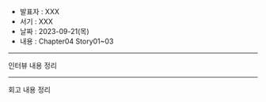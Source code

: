 - 발표자 : XXX
- 서기 : XXX
- 날짜 : 2023-09-21(목)
- 내용 : Chapter04 Story01~03

---

인터뷰 내용 정리

---

회고 내용 정리
